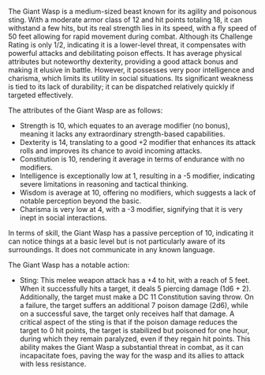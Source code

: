 The Giant Wasp is a medium-sized beast known for its agility and poisonous sting. With a moderate armor class of 12 and hit points totaling 18, it can withstand a few hits, but its real strength lies in its speed, with a fly speed of 50 feet allowing for rapid movement during combat. Although its Challenge Rating is only 1/2, indicating it is a lower-level threat, it compensates with powerful attacks and debilitating poison effects. It has average physical attributes but noteworthy dexterity, providing a good attack bonus and making it elusive in battle. However, it possesses very poor intelligence and charisma, which limits its utility in social situations. Its significant weakness is tied to its lack of durability; it can be dispatched relatively quickly if targeted effectively.

The attributes of the Giant Wasp are as follows: 
- Strength is 10, which equates to an average modifier (no bonus), meaning it lacks any extraordinary strength-based capabilities. 
- Dexterity is 14, translating to a good +2 modifier that enhances its attack rolls and improves its chance to avoid incoming attacks. 
- Constitution is 10, rendering it average in terms of endurance with no modifiers. 
- Intelligence is exceptionally low at 1, resulting in a -5 modifier, indicating severe limitations in reasoning and tactical thinking. 
- Wisdom is average at 10, offering no modifiers, which suggests a lack of notable perception beyond the basic. 
- Charisma is very low at 4, with a -3 modifier, signifying that it is very inept in social interactions.

In terms of skill, the Giant Wasp has a passive perception of 10, indicating it can notice things at a basic level but is not particularly aware of its surroundings. It does not communicate in any known language.

The Giant Wasp has a notable action: 
- Sting: This melee weapon attack has a +4 to hit, with a reach of 5 feet. When it successfully hits a target, it deals 5 piercing damage (1d6 + 2). Additionally, the target must make a DC 11 Constitution saving throw. On a failure, the target suffers an additional 7 poison damage (2d6), while on a successful save, the target only receives half that damage. A critical aspect of the sting is that if the poison damage reduces the target to 0 hit points, the target is stabilized but poisoned for one hour, during which they remain paralyzed, even if they regain hit points. This ability makes the Giant Wasp a substantial threat in combat, as it can incapacitate foes, paving the way for the wasp and its allies to attack with less resistance.